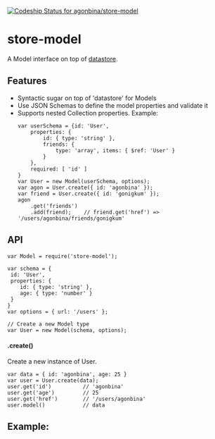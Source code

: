 [ ![Codeship Status for agonbina/store-model](https://www.codeship.io/projects/2e8696c0-15f2-0132-c4e7-72c6c37b1f6e/status)](https://www.codeship.io/projects/33774)

# store-model

A Model interface on top of [datastore](https://github.com/bredele/datastore/).

## Features
- Syntactic sugar on top of 'datastore' for Models
- Use JSON Schemas to define the model properties and validate it 
- Supports nested Collection properties. Example:
    ```
    var userSchema = {id: 'User',
        properties: {
            id: { type: 'string' },
            friends: {
                type: 'array', items: { $ref: 'User' }
            }
        },
        required: [ 'id' ]
    }
    var User = new Model(userSchema, options);
    var agon = User.create({ id: 'agonbina' });
    var friend = User.create({ id: 'gonigkum' });
    agon
        .get('friends')
        .add(friend);    // friend.get('href') => '/users/agonbina/friends/gonigkum'
    ```

## API

```
var Model = require('store-model');

var schema = { 
 id: 'User', 
 properties: {
    id: { type: 'string' },
    age: { type: 'number' }
 }
}
var options = { url: '/users' };

// Create a new Model type
var User = new Model(schema, options);
```
#### .create()
Create a new instance of User.
```
var data = { id: 'agonbina', age: 25 }
var user = User.create(data);
user.get('id')          // 'agonbina'
user.get('age')         // 25
user.get('href')        // '/users/agonbina'
user.model()            // data 
```


## Example:

